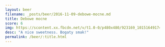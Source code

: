 ```yaml
---
layout: beer
filename: _posts/beer/2016-11-09-debowe-mocne.md
title: Debowe mocne
score: 6
img: https://scontent.xx.fbcdn.net/v/t1.0-0/p480x480/923169_10151649174868745_1394415362_n.jpg?oh=87745505c14330a733dd88b171a7b207&oe=591BD76E
desc: "A nice sweetness. Bogaty smak!"
permalink: /beer/:title.html
---
```

